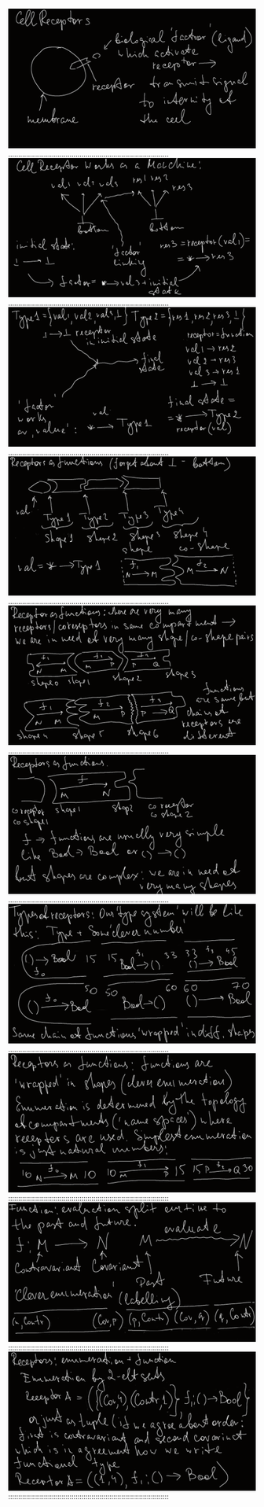 ![ScreenShot](./pictures/Receptors_0.png)
.................................................................................
![ScreenShot](./pictures/Receptors_1.png)
.................................................................................
![ScreenShot](./pictures/Receptors_2.png)
.................................................................................
![ScreenShot](./pictures/Receptors_3.png)
.................................................................................
![ScreenShot](./pictures/Receptors_4.png)
.................................................................................
![ScreenShot](./pictures/Receptors_5.png)
.................................................................................
![ScreenShot](./pictures/Receptors_6.png)
.................................................................................
![ScreenShot](./pictures/Receptors_7.png)
:::::::::::::::::::::::::::::::::::::::::::::::::::::::::::::::::::::::::::::::::
![ScreenShot](./pictures/Receptors_8.png)
:::::::::::::::::::::::::::::::::::::::::::::::::::::::::::::::::::::::::::::::::
![ScreenShot](./pictures/Receptors_9.png)
:::::::::::::::::::::::::::::::::::::::::::::::::::::::::::::::::::::::::::::::::